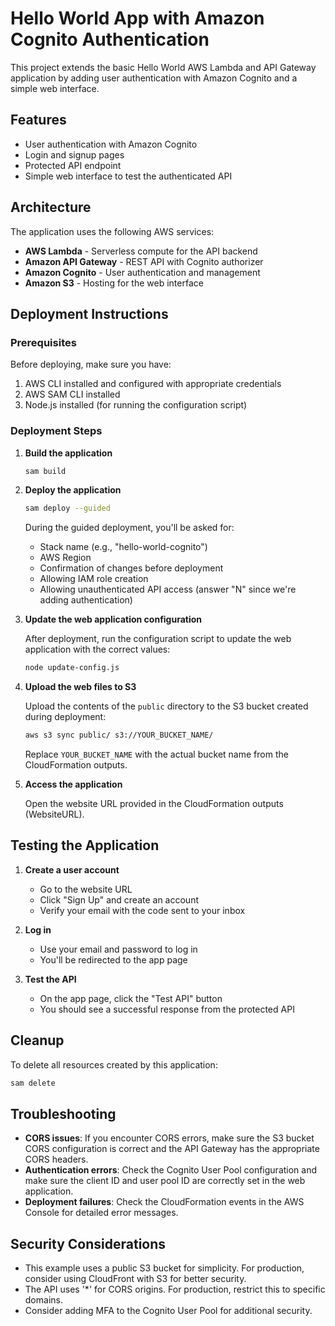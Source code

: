 # Hello World App with Amazon Cognito Authentication

This project extends the basic Hello World AWS Lambda and API Gateway application by adding user authentication with Amazon Cognito and a simple web interface.

## Features

- User authentication with Amazon Cognito
- Login and signup pages
- Protected API endpoint
- Simple web interface to test the authenticated API

## Architecture

The application uses the following AWS services:

- **AWS Lambda** - Serverless compute for the API backend
- **Amazon API Gateway** - REST API with Cognito authorizer
- **Amazon Cognito** - User authentication and management
- **Amazon S3** - Hosting for the web interface

## Deployment Instructions

### Prerequisites

Before deploying, make sure you have:

1. AWS CLI installed and configured with appropriate credentials
2. AWS SAM CLI installed
3. Node.js installed (for running the configuration script)

### Deployment Steps

1. **Build the application**

   ```bash
   sam build
   ```

2. **Deploy the application**

   ```bash
   sam deploy --guided
   ```

   During the guided deployment, you'll be asked for:
   - Stack name (e.g., "hello-world-cognito")
   - AWS Region
   - Confirmation of changes before deployment
   - Allowing IAM role creation
   - Allowing unauthenticated API access (answer "N" since we're adding authentication)

3. **Update the web application configuration**

   After deployment, run the configuration script to update the web application with the correct values:

   ```bash
   node update-config.js
   ```

4. **Upload the web files to S3**

   Upload the contents of the `public` directory to the S3 bucket created during deployment:

   ```bash
   aws s3 sync public/ s3://YOUR_BUCKET_NAME/
   ```

   Replace `YOUR_BUCKET_NAME` with the actual bucket name from the CloudFormation outputs.

5. **Access the application**

   Open the website URL provided in the CloudFormation outputs (WebsiteURL).

## Testing the Application

1. **Create a user account**
   - Go to the website URL
   - Click "Sign Up" and create an account
   - Verify your email with the code sent to your inbox

2. **Log in**
   - Use your email and password to log in
   - You'll be redirected to the app page

3. **Test the API**
   - On the app page, click the "Test API" button
   - You should see a successful response from the protected API

## Cleanup

To delete all resources created by this application:

```bash
sam delete
```

## Troubleshooting

- **CORS issues**: If you encounter CORS errors, make sure the S3 bucket CORS configuration is correct and the API Gateway has the appropriate CORS headers.
- **Authentication errors**: Check the Cognito User Pool configuration and make sure the client ID and user pool ID are correctly set in the web application.
- **Deployment failures**: Check the CloudFormation events in the AWS Console for detailed error messages.

## Security Considerations

- This example uses a public S3 bucket for simplicity. For production, consider using CloudFront with S3 for better security.
- The API uses '*' for CORS origins. For production, restrict this to specific domains.
- Consider adding MFA to the Cognito User Pool for additional security.
